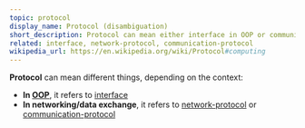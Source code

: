 ```yaml
---
topic: protocol
display_name: Protocol (disambiguation)
short_description: Protocol can mean either interface in OOP or communication protocol in networking and data exchange
related: interface, network-protocol, communication-protocol
wikipedia_url: https://en.wikipedia.org/wiki/Protocol#computing
---
```

**Protocol** can mean different things, depending on the context:
* **In [OOP](/topics/oop)**, it refers to [interface](/topics/interface)
* **In networking/data exchange**, it refers to [network-protocol](/topics/network-protocol) or [communication-protocol](/topics/communication-protocol)
